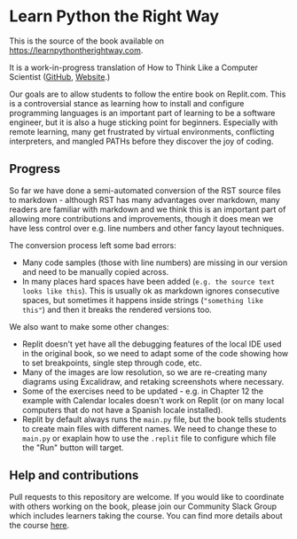 # Learn Python the Right Way

This is the source of the book available on https://learnpythontherightway.com.

It is a work-in-progress translation of How to Think Like a Computer Scientist ([GitHub](https://github.com/cspwcspw/books/tree/master/thinkcspy3), [Website](https://openbookproject.net/thinkcs/python/english3e/index.html).)

Our goals are to allow students to follow the entire book on Replit.com. This is a controversial stance as learning how to install and configure programming languages is an important part of learning to be a software engineer, but it is also a huge sticking point for beginners. Especially with remote learning, many get frustrated by virtual environments, conflicting interpreters, and mangled PATHs before they discover the joy of coding.

## Progress 

So far we have done a semi-automated conversion of the RST source files to markdown - although RST has many advantages over markdown, many readers are familiar with markdown and we think this is an important part of allowing more contributions and improvements, though it does mean we have less control over e.g. line numbers and other fancy layout techniques.

The conversion process left some bad errors:

* Many code samples (those with line numbers) are missing in our version and need to be manually copied across.
* In many places hard spaces have been added (`e.g. the source text           looks like this`). This is usually ok as markdown ignores consecutive spaces, but sometimes it happens inside strings (`"something like      this"`) and then it breaks the rendered versions too.

We also want to make some other changes:

* Replit doesn't yet have all the debugging features of the local IDE used in the original book, so we need to adapt some of the code showing how to set breakpoints, single step through code, etc.
* Many of the images are low resolution, so we are re-creating many diagrams using Excalidraw, and retaking screenshots where necessary.
* Some of the exercises need to be updated - e.g. in Chapter 12 the example with Calendar locales doesn't work on Replit (or on many local computers that do not have a Spanish locale installed).
* Replit by default always runs the `main.py` file, but the book tells students to create main files with different names. We need to change these to `main.py` or exaplain how to use the `.replit` file to configure which file the "Run" button will target.

## Help and contributions

Pull requests to this repository are welcome. If you would like to coordinate with others working on the book, please join our Community Slack Group which includes learners taking the course. You can find more details about the course [here](https://ritza.co/writing-for-coders-coding-for-writers-course.html).

